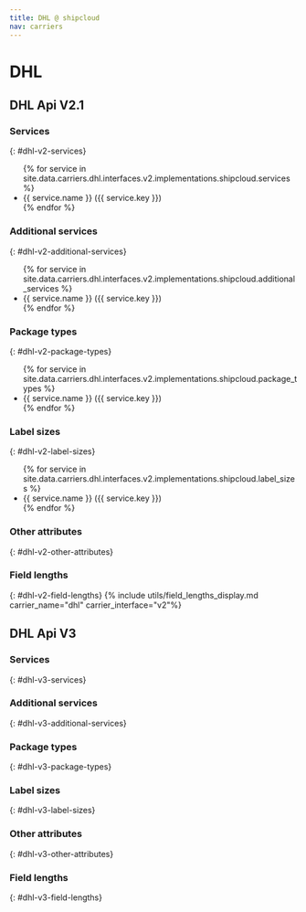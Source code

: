 ```yaml
---
title: DHL @ shipcloud
nav: carriers
---
```


# DHL

## DHL Api V2.1

### Services
{: #dhl-v2-services}
<ul>
{% for service in site.data.carriers.dhl.interfaces.v2.implementations.shipcloud.services %}
  <li>{{ service.name }} ({{ service.key }})</li>
{% endfor %}
</ul>

### Additional services
{: #dhl-v2-additional-services}
<ul>
{% for service in site.data.carriers.dhl.interfaces.v2.implementations.shipcloud.additional_services %}
  <li>{{ service.name }} ({{ service.key }})</li>
{% endfor %}
</ul>

### Package types
{: #dhl-v2-package-types}
<ul>
{% for service in site.data.carriers.dhl.interfaces.v2.implementations.shipcloud.package_types %}
  <li>{{ service.name }} ({{ service.key }})</li>
{% endfor %}
</ul>

### Label sizes
{: #dhl-v2-label-sizes}
<ul>
{% for service in site.data.carriers.dhl.interfaces.v2.implementations.shipcloud.label_sizes %}
  <li>{{ service.name }} ({{ service.key }})</li>
{% endfor %}
</ul>

### Other attributes
{: #dhl-v2-other-attributes}

### Field lengths
{: #dhl-v2-field-lengths}
{% include utils/field_lengths_display.md carrier_name="dhl" carrier_interface="v2"%}

## DHL Api V3

### Services
{: #dhl-v3-services}

### Additional services
{: #dhl-v3-additional-services}

### Package types
{: #dhl-v3-package-types}

### Label sizes
{: #dhl-v3-label-sizes}

### Other attributes
{: #dhl-v3-other-attributes}

### Field lengths
{: #dhl-v3-field-lengths}
